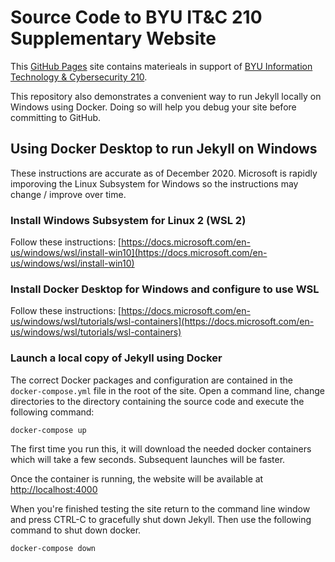 
# Source Code to BYU IT&C 210 Supplementary Website

This [GitHub Pages](https://pages.github.com/) site contains materieals in support of [BYU Information Technology & Cybersecurity 210](https://catalog.byu.edu/engineering/school-of-technology/fundamentals-of-web-based-information-technology-1).

This repository also demonstrates a convenient way to run Jekyll locally on Windows using Docker. Doing so will help you debug your site before committing to GitHub.

## Using Docker Desktop to run Jekyll on Windows

These instructions are accurate as of December 2020. Microsoft is rapidly imporoving the Linux Subsystem for Windows so the instructions may change / improve over time.

### Install Windows Subsystem for Linux 2 (WSL 2)
Follow these instructions: [https://docs.microsoft.com/en-us/windows/wsl/install-win10](https://docs.microsoft.com/en-us/windows/wsl/install-win10)

### Install Docker Desktop for Windows and configure to use WSL 
Follow these instructions: [https://docs.microsoft.com/en-us/windows/wsl/tutorials/wsl-containers](https://docs.microsoft.com/en-us/windows/wsl/tutorials/wsl-containers)

### Launch a local copy of Jekyll using Docker
The correct Docker packages and configuration are contained in the `docker-compose.yml` file in the root of the site. Open a command line, change directories to the directory containing the source code and execute the following command:

```
docker-compose up
```

The first time you run this, it will download the needed docker containers which will take a few seconds. Subsequent launches will be faster.

Once the container is running, the website will be available at [http://localhost:4000](http://localhost:4000)

When you're finished testing the site return to the command line window and press CTRL-C to gracefully shut down Jekyll. Then use the following command to shut down docker.

```
docker-compose down
```
